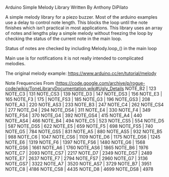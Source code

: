 Arduino Simple Melody Library 
Written By Anthony DiPilato

A simple melody library for a piezo buzzer.
Most of the arduino examples use a delay to control note length. This blocks the loop until the note finishes which isn’t practical in most applications. This library uses an array of notes and lengths play a simple melody without freezing the loop by checking the status of the current note in the main loop.

Status of notes are checked by including Melody.loop_() in the main loop

Main use is for notifications it is not really intended to complicated melodies.

The original melody example: https://www.arduino.cc/en/tutorial/melody

Note Frequencies 
From (https://code.google.com/archive/p/rogue-code/wikis/ToneLibraryDocumentation.wiki#Ugly_Details
NOTE_B2 | 123 		NOTE_C3 | 131 		NOTE_CS3 | 139 
NOTE_D3 | 147 		NOTE_DS3 | 156 		NOTE_E3 | 165 
NOTE_F3 | 175 |		NOTE_FS3 | 185		NOTE_G3 | 196 
NOTE_GS3 | 208 		NOTE_A3 | 220 		NOTE_AS3 | 233 
NOTE_B3 | 247 		NOTE_C4 | 262 		NOTE_CS4 | 277 
NOTE_D4 | 294		NOTE_DS4 | 311 		NOTE_E4 | 330 
NOTE_F4 | 349 		NOTE_FS4 | 370 		NOTE_G4 | 392 
NOTE_GS4 | 415 		NOTE_A4 | 440 		NOTE_AS4 | 466
NOTE_B4 | 494 		NOTE_C5 | 523 		NOTE_CS5 | 554 
NOTE_D5 | 587 		NOTE_DS5 | 622 		NOTE_E5 | 659 
NOTE_F5 | 698 		NOTE_FS5 | 740 		NOTE_G5 | 784 
NOTE_GS5 | 831 		NOTE_A5 | 880 		NOTE_AS5 | 932 
NOTE_B5 | 988 		NOTE_C6 | 1047		NOTE_CS6 | 1109 
NOTE_D6 | 1175 		NOTE_DS6 | 1245 	NOTE_E6 | 1319
NOTE_F6 | 1397 		NOTE_FS6 | 1480 	NOTE_G6 | 1568 
NOTE_GS6 | 1661 	NOTE_A6 | 1760		NOTE_AS6 | 1865
NOTE_B6 | 1976 		NOTE_C7 | 2093 		NOTE_CS7 | 2217 
NOTE_D7 | 2349 		NOTE_DS7 | 2489 	NOTE_E7 | 2637 
NOTE_F7 | 2794		NOTE_FS7 | 2960 	NOTE_G7 | 3136
NOTE_GS7 | 3322 	NOTE_A7 | 3520 		NOTE_AS7 | 3729
NOTE_B7 | 3951 		NOTE_C8 | 4186 		NOTE_CS8 | 4435 
NOTE_D8 | 4699 		NOTE_DS8 | 4978 